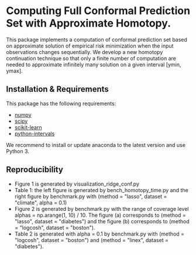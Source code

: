 # Computing Full Conformal Prediction Set with Approximate Homotopy.

This package implements a computation of conformal prediction set based on approximate solution of empirical risk minimization when the input observations changes sequentially. We develop a new homotopy continuation technique so that only a finite number of computation are needed to approximate infinitely many solution on a given interval [ymin, ymax].

## Installation & Requirements

This package has the following requirements:

- [numpy](http://numpy.org)
- [scipy](http://scipy.org)
- [scikit-learn](http://scikit-learn.org)
- [python-intervals](https://pypi.org/project/python-intervals/)

We recommend to install or update anaconda to the latest version and use Python 3.

## Reproducibility

- Figure 1 is generated by visualization_ridge_conf.py
- Table 1: the left figure is generated by bench_homotopy_time.py and the right figure by benchmark.py with (method = "lasso", dataset = "climate", alpha = 0.1)
- Figure 2 is generated by benchmark.py with the range of coverage level alphas = np.arange(1, 10) / 10. The figure (a) corresponds to (method = "lasso", dataset = "diabetes") and the figure (b) corresponds to (method = "logcosh", dataset = "boston").
- Table 2 is generated with alpha = 0.1 by benchmark.py with (method = "logcosh", dataset = "boston") and (method = "linex", dataset = "diabetes").


